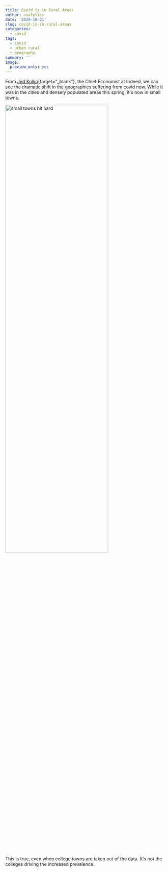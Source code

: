```yaml
---
title: Covid is in Rural Areas
author: analytics
date: '2020-10-21'
slug: covid-is-in-rural-areas
categories:
  - covid
tags:
  - covid
  - urban rural
  - geography
summary: ''
image:
  preview_only: yes
---
```


From [Jed Kolko](https://twitter.com/JedKolko){target="_blank"}, the Chief Economist at Indeed, we can see the dramatic shift in the geographies suffering from covid now. While it was in the cities and densely populated areas this spring, it's now in small towns. 

<img src="/2020-10-21-covid-is-in-rural-areas/index_files/rural_covid.jpg" alt="small towns hit hard" width="80%" height="60%"/>
<br>

This is true, even when college towns are taken out of the data. It's not the colleges driving the increased prevalence. 
